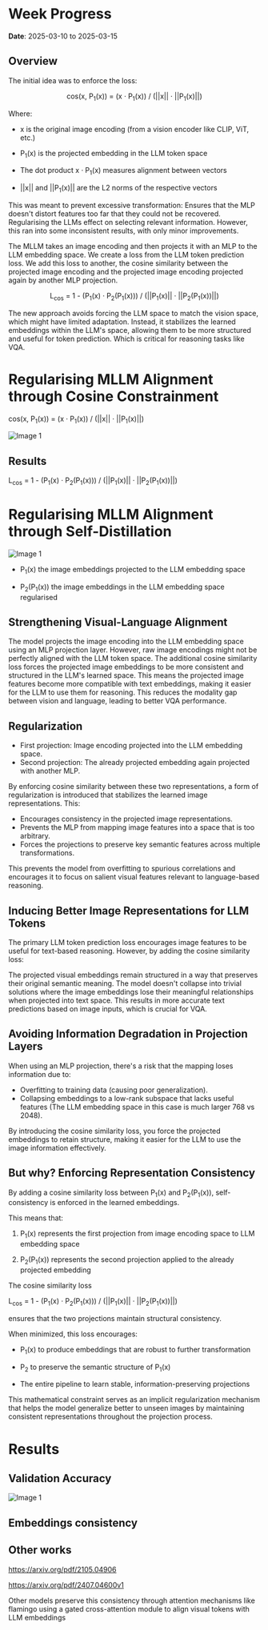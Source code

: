 # Week Progress

**Date**: 2025-03-10 to 2025-03-15


## Overview

The initial idea was to enforce the loss:

<div align="center">
   <p>cos(x, P<sub>1</sub>(x)) = (x · P<sub>1</sub>(x)) / (||x|| · ||P<sub>1</sub>(x)||)</p>
</div>

Where:

- <p>x is the original image encoding (from a vision encoder like CLIP, ViT, etc.)</p>
- <p>P<sub>1</sub>(x) is the projected embedding in the LLM token space</p>
- <p>The dot product x · P<sub>1</sub>(x) measures alignment between vectors</p>
- <p>||x|| and ||P<sub>1</sub>(x)|| are the L2 norms of the respective vectors</p>

This was meant to prevent excessive transformation: Ensures that the MLP doesn't distort features too far that they could not be recovered. Regularising the LLMs effect on selecting relevant information.
However, this ran into some inconsistent results, with only minor improvements.

The MLLM takes an image encoding and then projects it with an MLP to the LLM embedding space. We create a loss from the LLM token prediction loss. We add this loss to another, the cosine similarity between the projected image encoding and the projected image encoding projected again by another MLP projection.

<div align="center">
   <p>L<sub>cos</sub> = 1 - (P<sub>1</sub>(x) · P<sub>2</sub>(P<sub>1</sub>(x))) / (||P<sub>1</sub>(x)|| · ||P<sub>2</sub>(P<sub>1</sub>(x))||)</p>
</div>

The new approach avoids forcing the LLM space to match the vision space, which might have limited adaptation. Instead, it stabilizes the learned embeddings within the LLM's space, allowing them to be more structured and useful for token prediction. Which is critical for reasoning tasks like VQA.


# Regularising MLLM Alignment through Cosine Constrainment

<p>cos(x, P<sub>1</sub>(x)) = (x · P<sub>1</sub>(x)) / (||x|| · ||P<sub>1</sub>(x)||)</p>

<img src="Images/mistake/Cosine_Constrainment.PNG" alt="Image 1" style="flex: 1; max-width: 100%; height: auto;">


## Results

<p>L<sub>cos</sub> = 1 - (P<sub>1</sub>(x) · P<sub>2</sub>(P<sub>1</sub>(x))) / (||P<sub>1</sub>(x)|| · ||P<sub>2</sub>(P<sub>1</sub>(x))||)</p>



# Regularising MLLM Alignment through Self-Distillation

<img src="Images/mistake/self-dsistillation.PNG" alt="Image 1" style="flex: 1; max-width: 100%; height: auto;">

- <p>P<sub>1</sub>(x) the image embeddings projected to the LLM embedding space</p>
- <p>P<sub>2</sub>(P<sub>1</sub>(x)) the image embeddings in the LLM embedding space regularised</p>

## Strengthening Visual-Language Alignment

The model projects the image encoding into the LLM embedding space using an MLP projection layer. However, raw image encodings might not be perfectly aligned with the LLM token space. The additional cosine similarity loss forces the projected image embeddings to be more consistent and structured in the LLM's learned space. This means the projected image features become more compatible with text embeddings, making it easier for the LLM to use them for reasoning. This reduces the modality gap between vision and language, leading to better VQA performance.

## Regularization

- First projection: Image encoding projected into the LLM embedding space.
- Second projection: The already projected embedding again projected with another MLP.

By enforcing cosine similarity between these two representations, a form of regularization is introduced that stabilizes the learned image representations. This:

- Encourages consistency in the projected image representations.
- Prevents the MLP from mapping image features into a space that is too arbitrary.
- Forces the projections to preserve key semantic features across multiple transformations.

This prevents the model from overfitting to spurious correlations and encourages it to focus on salient visual features relevant to language-based reasoning.

## Inducing Better Image Representations for LLM Tokens

The primary LLM token prediction loss encourages image features to be useful for text-based reasoning. However, by adding the cosine similarity loss:

The projected visual embeddings remain structured in a way that preserves their original semantic meaning.
The model doesn't collapse into trivial solutions where the image embeddings lose their meaningful relationships when projected into text space.
This results in more accurate text predictions based on image inputs, which is crucial for VQA.


## Avoiding Information Degradation in Projection Layers

When using an MLP projection, there's a risk that the mapping loses information due to:

- Overfitting to training data (causing poor generalization).
- Collapsing embeddings to a low-rank subspace that lacks useful features (The LLM embedding space in this case is much larger 768 vs 2048).

By introducing the cosine similarity loss, you force the projected embeddings to retain structure, making it easier for the LLM to use the image information effectively.
## But why? Enforcing Representation Consistency

By adding a cosine similarity loss between <span>P<sub>1</sub>(x)</span> and <span>P<sub>2</sub>(P<sub>1</sub>(x))</span>, self-consistency is enforced in the learned embeddings.

This means that:
1. <p>P<sub>1</sub>(x) represents the first projection from image encoding space to LLM embedding space</p>
2. <p>P<sub>2</sub>(P<sub>1</sub>(x)) represents the second projection applied to the already projected embedding</p>

The cosine similarity loss <p>L<sub>cos</sub> = 1 - (P<sub>1</sub>(x) · P<sub>2</sub>(P<sub>1</sub>(x))) / (||P<sub>1</sub>(x)|| · ||P<sub>2</sub>(P<sub>1</sub>(x))||)</p> ensures that the two projections maintain structural consistency.

When minimized, this loss encourages:
- <p>P<sub>1</sub>(x) to produce embeddings that are robust to further transformation</p>
- <p>P<sub>2</sub> to preserve the semantic structure of P<sub>1</sub>(x)</p>
- <p>The entire pipeline to learn stable, information-preserving projections</p>

This mathematical constraint serves as an implicit regularization mechanism that helps the model generalize better to unseen images by maintaining consistent representations throughout the projection process.

# Results

## Validation Accuracy

<img src="Images/mistake/W&B Chart 13_03_2025, 18_31_32.png" alt="Image 1" style="flex: 1; max-width: 100%; height: auto;">


## Embeddings consistency


## Other works

https://arxiv.org/pdf/2105.04906

https://arxiv.org/pdf/2407.04600v1

Other models preserve this consistency through attention mechanisms like flamingo using a gated cross-attention module to align visual tokens with LLM embeddings